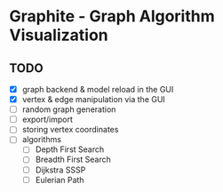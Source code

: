# Graphite - Graph Algorithm Visualization

## TODO

- [x] graph backend & model reload in the GUI
- [x] vertex & edge manipulation via the GUI
- [ ] random graph generation
- [ ] export/import
- [ ] storing vertex coordinates
- [ ] algorithms
  - [ ] Depth First Search
  - [ ] Breadth First Search
  - [ ] Dijkstra SSSP
  - [ ] Eulerian Path
